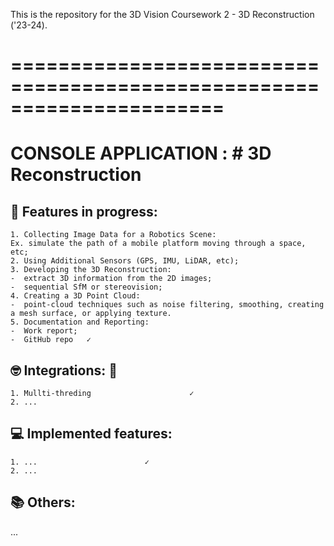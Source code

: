 This is the repository for the 3D Vision Coursework 2 - 3D Reconstruction ('23-24).

# ======================================================================
   CONSOLE APPLICATION : # 3D Reconstruction
  ====================================================================== 

## 📝 Features in progress: 

    1. Collecting Image Data for a Robotics Scene:
    Ex. simulate the path of a mobile platform moving through a space, etc;
    2. Using Additional Sensors (GPS, IMU, LiDAR, etc);
    3. Developing the 3D Reconstruction:
    -  extract 3D information from the 2D images;
    -  sequential SfM or stereovision;
    4. Creating a 3D Point Cloud:
    -  point-cloud techniques such as noise filtering, smoothing, creating a mesh surface, or applying texture.
    5. Documentation and Reporting:
    -  Work report;
    -  GitHub repo   ✓
    
## 🤓 Integrations: 🚀

    1. Mullti-threding                      ✓
    2. ...


## 💻 Implemented features: 

    1. ...                        ✓
    2. ...                       
    
## 📚 Others:

...
